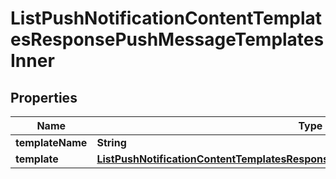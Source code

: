 

# ListPushNotificationContentTemplatesResponsePushMessageTemplatesInner


## Properties

| Name | Type | Description | Notes |
|------------ | ------------- | ------------- | -------------|
|**templateName** | **String** |  |  [optional] |
|**template** | [**ListPushNotificationContentTemplatesResponsePushMessageTemplatesInnerTemplate**](ListPushNotificationContentTemplatesResponsePushMessageTemplatesInnerTemplate.md) |  |  [optional] |




